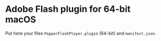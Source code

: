 # Adobe Flash plugin for 64-bit macOS

Put here your files `PepperFlashPlayer.plugin` (64-bit) and `manifest.json`.
